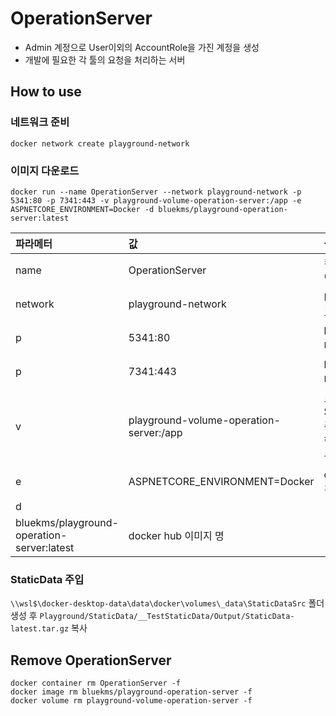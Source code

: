 # OperationServer
* Admin 계정으로 User이외의 AccountRole을 가진 계정을 생성
* 개발에 필요한 각 툴의 요청을 처리하는 서버

## How to use

### 네트워크 준비
```
docker network create playground-network
```

### 이미지 다운로드
```
docker run --name OperationServer --network playground-network -p 5341:80 -p 7341:443 -v playground-volume-operation-server:/app -e ASPNETCORE_ENVIRONMENT=Docker -d bluekms/playground-operation-server:latest
```
|파라메터|값|설명|
|:---|:---|:---|
|name|OperationServer|컨테이너 명|
|network|playground-network|Docker 네트워크 명|
|p|5341:80|http 포트 매핑|
|p|7341:443|http2 포트 매핑|
|v|playground-volume-operation-server:/app|로그 및 StaticData 주입을 위한 볼륨마운트|
|e|ASPNETCORE_ENVIRONMENT=Docker|dotnet 환경변수 명|
|d||
|bluekms/playground-operation-server:latest|docker hub 이미지 명|

### StaticData 주입
`\\wsl$\docker-desktop-data\data\docker\volumes\_data\StaticDataSrc` 폴더 생성 후
`Playground/StaticData/__TestStaticData/Output/StaticData-latest.tar.gz` 복사


## Remove OperationServer
```
docker container rm OperationServer -f
docker image rm bluekms/playground-operation-server -f
docker volume rm playground-volume-operation-server -f
```
